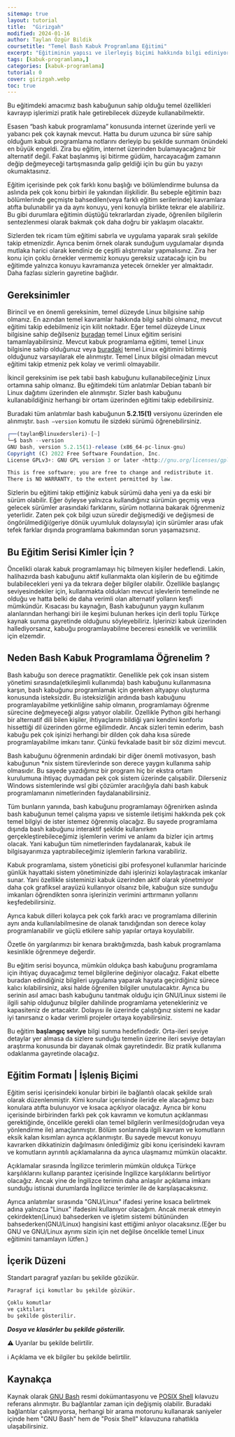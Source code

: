```yaml
---
sitemap: true
layout: tutorial
title:  "Girizgah"
modified: 2024-01-16
author: Taylan Özgür Bildik
coursetitle: "Temel Bash Kabuk Programlama Eğitimi"
excerpt: "Eğitiminin yapısı ve ilerleyiş biçimi hakkında bilgi ediniyoruz."
tags: [kabuk-programlama,]
categories: [kabuk-programlama]
tutorial: 0
cover: girizgah.webp
toc: true 
---
```



Bu eğitimdeki amacımız bash kabuğunun sahip olduğu temel özellikleri kavrayıp işlerimizi pratik hale getirebilecek düzeyde kullanabilmektir. 

Esasen “bash kabuk programlama” konusunda internet üzerinde yerli ve yabancı pek çok kaynak mevcut. Hatta bu durum uzunca bir süre sahip olduğum kabuk programlama notlarını derleyip bu şekilde sunmam önündeki en büyük engeldi. Zira bu eğitim, internet üzerinden bulamayacağınız bir alternatif değil. Fakat başlanmış işi bitirme güdüm, harcayacağım zamanın değip değmeyeceği tartışmasında galip geldiği için bu gün bu yazıyı okumaktasınız. 

Eğitim içerisinde pek çok farklı konu başlığı ve bölümlendirme bulunsa da aslında pek çok konu birbiri ile yakından ilişkilidir. Bu sebeple eğitimin bazı bölümlerinde geçmişte bahsedilen(veya farklı eğitim serilerinde) kavramlara atıfta bulunabilir ya da aynı konuyu, yeni konuyla birlikte tekrar ele alabiliriz. Bu gibi durumlara eğitimin düştüğü tekrarlardan ziyade, öğrenilen bilgilerin sentezlenmesi olarak bakmak çok daha doğru bir yaklaşım olacaktır.

Sizlerden tek ricam tüm eğitimi sabırla ve uygulama yaparak sıralı şekilde takip etmenizdir. Ayrıca benim örnek olarak sunduğum uygulamalar dışında mutlaka harici olarak kendiniz de çeşitli alıştırmalar yapmalısınız. Zira her konu için çoklu örnekler vermemiz konuyu gereksiz uzatacağı için bu eğitimde yalnızca konuyu kavramanıza yetecek örnekler yer almaktadır. Daha fazlası sizlerin gayretine bağlıdır.

## Gereksinimler

Birincil ve en önemli gereksinim, temel düzeyde Linux bilgisine sahip olmanız. En azından temel kavramlar hakkında bilgi sahibi olmanız, mevcut eğitimi takip edebilmeniz için kilit noktadır. Eğer temel düzeyde Linux bilgisine sahip değilseniz [buradan](https://www.linuxdersleri.net/temel-linux) temel Linux eğitim serisini tamamlayabilirsiniz. Mevcut kabuk programlama eğitimi, temel Linux bilgisine sahip olduğunuz veya [buradaki](https://www.linuxdersleri.net/temel-linux) temel Linux eğitimini bitirmiş olduğunuz varsayılarak ele alınmıştır. Temel Linux bilgisi olmadan mevcut eğitimi takip etmeniz pek kolay ve verimli olmayabilir.

İkincil gereksinim ise pek tabii bash kabuğunu kullanabileceğiniz Linux ortamına sahip olmanız. Bu eğitimdeki tüm anlatımlar Debian tabanlı bir Linux dağıtımı üzerinden ele alınmıştır. Sizler bash kabuğunu kullanabildiğiniz herhangi bir ortam üzerinden eğitimi takip edebilirsiniz.

Buradaki tüm anlatımlar bash kabuğunun **5.2.15(1)** versiyonu üzerinden ele alınmıştır. `bash —version` komutu ile sizdeki sürümü öğrenebilirsiniz.

```jsx
┌──(taylan㉿linuxdersleri)-[~]
└─$ bash --version
GNU bash, version 5.2.15(1)-release (x86_64-pc-linux-gnu)
Copyright (C) 2022 Free Software Foundation, Inc.
License GPLv3+: GNU GPL version 3 or later <http://gnu.org/licenses/gpl.html>

This is free software; you are free to change and redistribute it.
There is NO WARRANTY, to the extent permitted by law.
```

Sizlerin bu eğitimi takip ettiğiniz kabuk sürümü daha yeni ya da eski bir sürüm olabilir. Eğer öyleyse yalnızca kullandığınız sürümün geçmiş veya gelecek sürümler arasındaki farklarını, sürüm notlarına bakarak öğrenmeniz yeterlidir. Zaten pek çok bilgi uzun süredir değişmediği ve değişmesi de öngörülmediği(geriye dönük uyumluluk dolayısıyla) için sürümler arası ufak tefek farklar dışında programlama bakımından sorun yaşamazsınız.

## Bu Eğitim Serisi Kimler İçin ?

Öncelikli olarak kabuk programlamayı hiç bilmeyen kişiler hedeflendi. Lakin, halihazırda bash kabuğunu aktif kullanmakta olan kişilerin de bu eğitimde bulabilecekleri yeni ya da tekrara değer bilgiler olabilir. Özellikle başlangıç seviyesindekiler için, kullanmakta oldukları mevcut işlevlerin temelinde ne olduğu ve hatta belki de daha verimli olan alternatif yolların keşfi mümkündür. Kısacası bu kaynağın, Bash kabuğunun yaygın kullanım alanlarından herhangi biri ile keşimi bulunan herkes için derli toplu Türkçe kaynak sunma gayretinde olduğunu söyleyebiliriz. İşlerinizi kabuk üzerinden hallediyorsanız, kabuğu programlayabilme beceresi esneklik ve verimlilik için elzemdir.

## Neden Bash Kabuk Programlama Öğrenelim ?

Bash kabuğu son derece pragmatiktir. Genellikle pek çok insan sistem yönetimi sırasında(etkileşimli kullanımda) bash kabuğunu kullanmasına karşın, bash kabuğunu programlamak için gereken altyapıyı oluşturma konusunda isteksizdir. Bu isteksizliğin ardında bash kabuğunu programlayabilme yetkinliğine sahip olmanın, programlamayı öğrenme sürecine değmeyeceği algısı yatıyor olabilir. Özellikle Python gibi herhangi bir alternatif dili bilen kişiler, ihtiyaçlarını bildiği yani kendini konforlu hissettiği dil üzerinden görme eğilimdedir. Ancak sizleri temin ederim, bash kabuğu pek çok işinizi herhangi bir dilden çok daha kısa sürede programlayabilme imkanı tanır. Çünkü fevkalade basit bir söz dizimi mevcut.

Bash kabuğunu öğrenmenin ardındaki bir diğer önemli motivasyon, bash kabuğunun *nix sistem türevlerinde son derece yaygın kullanıma sahip olmasıdır. Bu sayede yazdığımız bir program hiç bir ekstra ortam kurulumuna ihtiyaç duymadan pek çok sistem üzerinde çalışabilir. Dilerseniz Windows sistemlerinde wsl gibi çözümler aracılığıyla dahi bash kabuk programlamanın nimetlerinden faydalanabilirsiniz. 

Tüm bunların yanında, bash kabuğunu programlamayı öğrenirken aslında bash kabuğunun temel çalışma yapısı ve sistemle iletişimi hakkında pek çok temel bilgiyi de ister istemez öğrenmiş olacağız. Bu sayede programlama dışında bash kabuğunu interaktif şekilde kullanırken gerçekleştirebileceğimiz işlemlerin verimi ve anlamı da bizler için artmış olacak. Yani kabuğun tüm nimetlerinden faydalanarak, kabuk ile bilgisayarımıza yaptırabileceğimiz işlemlerin farkına varabiliriz. 

Kabuk programlama, sistem yöneticisi gibi profesyonel kullanımlar haricinde günlük hayattaki sistem yönetiminizde dahi işlerinizi kolaylaştıracak imkanlar sunar. Yani özellikle sisteminizi kabuk üzerinden aktif olarak yönetmiyor daha çok grafiksel arayüzü kullanıyor olsanız bile, kabuğun size sunduğu imkanları öğrendikten sonra işlerinizin verimini arttırmanın yollarını keşfedebilirsiniz.

Ayrıca kabuk dilleri kolayca pek çok farklı aracı ve programlama dillerinin aynı anda kullanılabilmesine de olanak tanıdığından son derece kolay programlanabilir ve güçlü etkilere sahip yapılar ortaya koyulabilir.

Özetle ön yargılarımızı bir kenara bıraktığımızda, bash kabuk programlama kesinlikle öğrenmeye değerdir.

Bu eğitim serisi boyunca, mümkün oldukça bash kabuğunu programlama için ihtiyaç duyacağımız temel bilgilerine değiniyor olacağız. Fakat elbette buradan edindiğiniz bilgileri uygulama yaparak hayata geçirdiğiniz sürece kalıcı kılabilirsiniz, aksi halde öğrenilen bilgiler unutulacaktır. Ayrıca bu serinin asıl amacı bash kabuğunu tanıtmak olduğu için GNU/Linux sistemi ile ilgili sahip olduğunuz bilgiler dahilinde programlama yetenekleriniz ve kapasiteniz de artacaktır. Dolayısı ile üzerinde çalıştığınız sistemi ne kadar iyi tanırsanız o kadar verimli projeler ortaya koyabilirsiniz. 

Bu eğitim **başlangıç seviye** bilgi sunma hedefindedir. Orta-ileri seviye detaylar yer almasa da sizlere sunduğu temelin üzerine ileri seviye detayları araştırma konusunda bir dayanak olmak gayretindedir. Biz pratik kullanıma odaklanma gayretinde olacağız.

## Eğitim Formatı | İşleniş Biçimi

Eğitim serisi içerisindeki konular birbiri ile bağlantılı olacak şekilde sıralı olarak düzenlenmiştir. Kimi konular içerisinde ileride ele alacağımız bazı konulara atıfta bulunuyor ve kısaca açıklıyor olacağız. Ayrıca bir konu içerisinde birbirinden farklı pek çok kavramın ve komutun açıklanması gerektiğinde, öncelikle gerekli olan temel bilgilerin verilmesi(doğrudan veya yönlendirme ile) amaçlanmıştır. Bölüm sonlarında ilgili kavram ve komutların eksik kalan kısımları ayrıca açıklanmıştır. Bu sayede mevcut konuyu kavrarken dikkatinizin dağılmasını önlediğimiz gibi konu içerisindeki kavram ve komutların ayrıntılı açıklamalarına da ayrıca ulaşmamız mümkün olacaktır.

Açıklamalar sırasında İngilizce terimlerin mümkün oldukça Türkçe karşılıklarını kullanıp parantez içerisinde İngilizce karşılıklarını belirtiyor olacağız. Ancak yine de İngilizce terimin daha anlaşılır açıklama imkanı sunduğu istisnai durumlarda İngilizce terimler ile de karşılaşacaksınız. 

Ayrıca anlatımlar sırasında "GNU/Linux" ifadesi yerine kısaca belirtmek adına yalnızca "Linux" ifadesini kullanıyor olacağım. Ancak merak etmeyin çekirdekten(Linux) bahsederken ve işletim sistemi bütününden bahsederken(GNU/Linux) hangisini kast ettiğimi anlıyor olacaksınız.(Eğer bu GNU ve GNU/Linux ayrımı sizin için net değilse öncelikle temel Linux eğitimini tamamlayın lütfen.)

## İçerik Düzeni

Standart paragraf yazıları bu şekilde gözükür.

`Paragraf içi komutlar bu şekilde gözükür.`

```bash
Çoklu komutlar 
ve çıktıları 
bu şekilde gösterilir.
```

***Dosya ve klasörler bu şekilde gösterilir.***

<p class="sari">
⚠️ Uyarılar bu şekilde belirtilir.

</p>

<p class="mavi">
ℹ️ Açıklama ve ek bilgiler bu şekilde belirtilir.

</p>

## Kaynakça

Kaynak olarak [GNU Bash](https://www.gnu.org/savannah-checkouts/gnu/bash/manual/bash.html) resmi dokümantasyonu ve [POSIX Shell](https://pubs.opengroup.org/onlinepubs/9699919799/utilities/contents.html) kılavuzu referans alınmıştır. Bu bağlantılar zaman için değişmiş olabilir. Buradaki bağlantılar çalışmıyorsa, herhangi bir arama motorunu kullanarak saniyeler içinde hem "GNU Bash" hem de "Posix Shell" kılavuzuna rahatlıkla ulaşabilirsiniz.